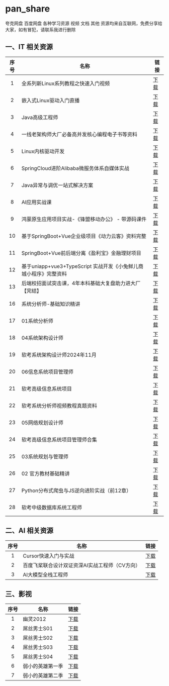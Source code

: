 # pan_share
夸克网盘 百度网盘 各种学习资源 视频 文档 其他
资源均来自互联网，免费分享给大家，如有冒犯，请联系我进行删除

## 一、IT 相关资源

| 序号 | 名称 | 链接 |
|:----:| ---- | ---- |
|1|全系列新Linux系列教程之快速入门视频|[下载](https://pan.quark.cn/s/a7b176cc6edb)|
|2|嵌入式Linux驱动入门直播	|[下载](https://pan.quark.cn/s/c4eca3634a33)|
|3|Java高级工程师|	[下载](https://pan.quark.cn/s/cf021176b2c4)|
|4|一线老架构师大厂必备高并发核心编程电子书等资料|	[下载](https://pan.quark.cn/s/aefd9a0820ec)|
|5|Linux内核驱动开发	|[下载](https://pan.quark.cn/s/dd7f57d0ab3e)|
|6|SpringCloud进阶Alibaba微服务体系自媒体实战|	[下载](https://pan.quark.cn/s/3c0fa11be64c)|
|7|Java异常与调优一站式解决方案|	[下载](https://pan.quark.cn/s/ebc9ee4fd485)|
|8|AI应用实战课|	[下载](https://pan.quark.cn/s/7b565ded65b1)|
|9|鸿蒙原生应用项目实战-《锋盟移动办公》 - 带源码课件	|[下载](https://pan.quark.cn/s/f863effb5732)|
|10|基于SpringBoot+Vue企业级项目《动力云客》资料完整|	[下载](https://pan.quark.cn/s/9923e228b08d)|
|11|SpringBoot+Vue前后端分离《盈利宝》金融理财项目	|[下载](https://pan.quark.cn/s/6bacb1c4facd)|
|12|基于uniapp+vue3+TypeScript 实战开发《小兔鲜儿商城小程序》完整资料	|[下载](https://pan.quark.cn/s/7e8687d971f0)|
|13|后端校招面试突击课，4年本科基础大复盘助力进大厂【完结】|	[下载](https://pan.quark.cn/s/00ddb63740fd)|
|16|	系统分析师-基础知识精讲	|[下载](https://pan.quark.cn/s/1099215ba3ac)|
|17|	01系统分析师	|[下载](https://pan.quark.cn/s/90269181d411)|
|18|	04系统架构设计师	|[下载](https://pan.quark.cn/s/f807beb08fff)|
|19|	软考系统架构设计师2024年11月|[下载](https://pan.quark.cn/s/693dd39af025)|
|20|	06信息系统项目管理师	|[下载](https://pan.quark.cn/s/72fed591f5d7)|
|21|	软考高级信息系统项目	|[下载](https://pan.quark.cn/s/34b20488f6dd)|
|22|	软考系统分析师视频教程真题资料	|[下载](https://pan.quark.cn/s/7a4d6096278f)|
|23|	05网络规划设计师	|[下载](https://pan.quark.cn/s/f2d5602be18a)|
|24|	软考高级信息系统项目管理师合集	|[下载](https://pan.quark.cn/s/72231576bf45)|
|25|	03系统规划与管理师	|[下载](https://pan.quark.cn/s/219ebdda1fdc)|
|26|	02 官方教材基础精讲	|[下载](https://pan.quark.cn/s/1e962d6fff81)|
|27|	Python分布式爬虫与JS逆向进阶实战（前12章）	|[下载](https://pan.quark.cn/s/78574d263b14)|
|28|	软考中级数据库系统工程师|	[下载](https://pan.quark.cn/s/af1ddc678bd2)|

## 二、AI 相关资源
| 序号 | 名称 | 链接 |
|:----:| ---- | ---- |
|1|	Cursor快速入门与实战|	[下载](https://pan.quark.cn/s/3c23741f2493)|
|2|	百度飞桨联合设计双证资深AI实战工程师（CV方向）|	[下载](https://pan.quark.cn/s/fd89963edae9)|
|3|	AI大模型全栈工程师|	[下载](https://pan.quark.cn/s/fbc481fe0d17)|

## 三、影视
| 序号 | 名称 | 链接 |
|:----:| ---- | ---- |
|1|	幽灵2012	|[下载](https://pan.quark.cn/s/f097a23a5ecf)|
|2|	屌丝男士S01		|[下载](https://pan.quark.cn/s/fe604b0899c2)|
|3|	屌丝男士S02	|[下载](https://pan.quark.cn/s/7e95da7972c8)|
|4|	屌丝男士S03	|[下载](https://pan.quark.cn/s/94dafd40dec1)|
|5|	屌丝男士S04	|[下载](https://pan.quark.cn/s/b41aa5576f9c)|
|6|	弱小的英雄第一季	|[下载](https://pan.quark.cn/s/c9b4f0533b09)|
|7|	弱小的英雄第二季	|[下载](https://pan.quark.cn/s/a891c40ea12f)|



